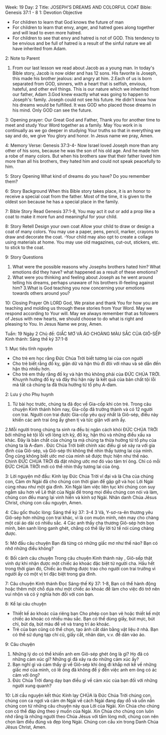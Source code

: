 Week: 19
Day: 2
Title: JOSEPH'S DREAMS AND COLORFUL COAT
Bible: Genesis 37:1 - 8
1: Devotion Objective
- For children to learn that God knows the future of man
- For children to learn that envy, anger, and hatred goes along together and will lead to even more hatred.
- For children to see that envy and hatred is not of GOD. This tendency to be envious and be full of hatred is a result of the sinful nature we all have inherited from Adam.

2: Note to Parent
 1. From our last lesson we read about Jacob as a young man. In today's Bible story, Jacob is now older and has 12 sons. His favorite is Joseph, this made his brother jealous: and angry at him.
2.Each of us is born separated from GOD, sinners, with a heart that is selfish, envious, hateful, and other evil things. This is our nature which we inherited from our father, Adam
3.God knew exactly what was going to happen to Joseph's: family. Joseph could not see his future. He didn't know how his dreams would be fulfilled. It was GOD who placed those dreams in his mind. Only GOD can see the future.

3: Opening prayer:
Our Great God and Father, Thank you for another time to meet and study Your Word together as a family. May You work in is continually as we go deeper in studying Your truths so that in everything we say and do, we give You glory and honor. In Jesus name we pray, Amen.

4: Memory Verse:
Genesis 37:3-4- Now Israel loved Joseph more than any other of his sons, because he was the son of his old age. And he made him a robe of many colors. But when his brothers saw that their father loved him more than all his brothers, they hated him and could not speak peacefully to him.

5: Story Opening
What kind of dreams do you have? Do you remember them?

6: Story Background
When this Bible story takes place, it is an honor to receive a special coat from the father. Most of the time, it is given to the oldest son because he has a special place in the family.

7: Bible Story
Read Genesis 37:1-8, You may act it out or add a prop like a coat to make it more fun and meaningful for your child.

8: Story Retell
 Design your own coat Allow your child to draw or design a coat of many colors. You may use a paper, pens, pencil, marker, crayons to draw and decorate the coat. -Your child may also opt to create a collage using materials at home. You may use old magazines, cut-out, stickers, etc. to stick to the coat.

9: Story Questions
1. What were the possible reasons why Josephs brothers hated him? What emotions did they have? what happened as a result of these emotions?
2. What were you thinking and feeling about Joseph as he went around telling his dreams, perhaps unaware of his brothers ill-feeling against him?
3.What is God teaching you now concerning your emotions towards others around you?

10: Closing Prayer
Oh LORD God, We praise and thank You for how you are teaching and molding us through these stories from Your Word. May we respond according to Your will. May we always remember that as followers of Jesus with new hearts, we should choose to do what is right and pleasing to You. In Jesus Name we pray, Amen.


Tuần: 19
Ngày 2
Chủ đề: GIẤC MƠ VÀ ÁO CHOÀNG MÀU SẮC CỦA GIÔ-SẾP
Kinh thánh: Sáng thế ký 37:1-8

1: Mục tiêu tĩnh nguyện
- Cho trẻ em học rằng Đức Chúa Trời biết tương lai của con người
- Cho trẻ biết rằng đố kỵ, giận dữ và hận thù đi đôi với nhau và sẽ dẫn đến hận thù nhiều hơn.
- Cho trẻ em thấy rằng đố kỵ và hận thù không phải của ĐỨC CHÚA TRỜI. Khuynh hướng đố kỵ và đầy thù hận này là kết quả của bản chất tội lỗi mà tất cả chúng ta đã thừa hưởng từ tổ phụ A-đam.

2: Lưu ý cho Phụ huynh
 1. Từ bài học trước, chúng ta đã đọc về Gia-cốp khi còn trẻ. Trong câu chuyện Kinh thánh hôm nay, Gia-cốp đã trưởng thành và có 12 người con trai. Người con trai được Gia-cốp yêu quý nhất là Giô-sép, điều này khiến các anh trai ông ấy ghen tị và tức giận với anh ấy.

2.Mỗi người trong chúng ta sinh ra đều bị ngăn cách khỏi ĐỨC CHÚA TRỜI bởi những kẻ tội lỗi với lòng ích kỷ, đố kỵ, hận thù và những điều xấu xa khác. Đây là bản chất của chúng ta mà chúng ta thừa hưởng từ tổ phụ của chúng ta là A-đam .
Đức Chúa Trời biết chính xác điều gì sẽ xảy ra với gia đình của Giô-sép, và  Giô-sép thì không thể nhìn thấy tương lai của mình. Ông cũng không biết ước mơ của mình sẽ được thực hiện như thế nào. Chính ĐỨC CHÚA TRỜI đã đặt những ước mơ đó vào tâm trí ông. Chỉ có mỗi ĐỨC CHÚA TRỜI mới có thể nhìn thấy tương lai của ông.


3: Lời nguyện mở đầu:
Kính lạy Đức Chúa Trời vĩ đại và là Cha của chúng con, Cảm ơn Ngài đã cho chúng con thời gian để gặp gỡ và học Lời Ngài cùng nhau như một gia đình. Xin Ngài làm việc liên tục khi chúng con suy ngẫm sâu hơn về Lẽ thật của Ngài để trong mọi điều chúng con nói và làm, chúng con đều mang lại vinh hiển và kính sợ Ngài. Nhân danh Chúa Jêsus Christ, chúng con cầu nguyện, Amen.

4: Câu gốc thuộc lòng:
Sáng thế ký 37: 3-4
 3 Vả, Y-sơ-ra-ên thương yêu Giô-sép hơn những con trai khác, vì là con muộn mình, nên may cho chàng một cái áo dài có nhiều sắc. 4 Các anh thấy cha thương Giô-sép hơn bọn mình, bèn sanh lòng ganh ghét, chẳng có thế lấy lời tử tế nói cùng chàng được.

5: Mở đầu câu chuyện
Bạn đã từng có những giấc mơ như thế nào? Bạn có nhớ những điều không?

6: Bối cảnh câu chuyện
Trong câu chuyện Kinh thánh này , Giô-sếp thật vinh dự khi nhận được một chiếc áo khoác đặc biệt từ người cha. Hầu hết trong thời gian đó, Chiếc áo thường được trao cho người con trai trưởng vì người ấy có một vị trí đặc biệt trong gia đình.

7: Câu chuyện Kinh thánh
Đọc Sáng-thế Ký 37: 1-8,
Bạn có thể hành động hoặc thêm một chỗ dựa như một chiếc áo khoác để làm cho việc đó trở nên vui nhộn và có ý nghĩa hơn đối với con bạn.

8: Kể lại câu chuyện
- Thiết kế áo khoác của riêng bạn Cho phép con bạn vẽ hoặc thiết kế một chiếc áo khoác có nhiều màu sắc. Bạn có thể dùng giấy, bút mực, bút chì, bút dạ, bút màu để vẽ và trang trí áo khoác.
- Trẻ của bạn cũng có thể chọn, tạo ảnh cắt dán bằng vật liệu ở nhà. Bạn có thể sử dụng tạp chí cũ, giấy cắt, nhãn dán, v.v. để dán vào áo.

9: Câu chuyện
1. Những lý do có thể khiến anh em Giô-sép ghét ông là gì? Họ đã có những cảm xúc gì? Những gì đã xảy ra do những cảm xúc ấy?
2. Bạn nghĩ gì và cảm thấy gì về Giô-sép khi ông đi khắp nơi kể về những giấc mơ của mình, có lẽ ông đã không để ý đến việc anh em ông có ác cảm với ông?
3. Đức Chúa Trời đang dạy bạn điều gì về cảm xúc của bạn đối với những người xung quanh?

10: Lời cầu nguyện kết thúc
Kính lạy CHÚA là Đức Chúa Trời chúng con, chúng con ca ngợi và cảm ơn Ngài về cách Ngài đang dạy dỗ và uốn nắn chúng con từ những câu chuyện này qua Lời của Ngài. Xin Chúa cho chúng con có thể đáp ứng theo ý muốn của Ngài. Xin Chúa cho chúng con luôn nhớ rằng là những người theo Chúa Jêsus với tấm lòng mới, chúng con nên chọn làm điều đúng và đẹp lòng Ngài. Chúng con cầu xin trong Danh Chúa Jêsus Christ, Amen.
